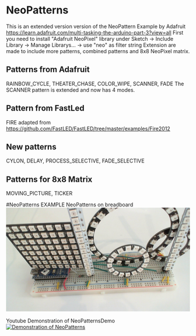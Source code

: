 # NeoPatterns
This is an extended version version of the NeoPattern Example by Adafruit https://learn.adafruit.com/multi-tasking-the-arduino-part-3?view=all
First you need to install "Adafruit NeoPixel" library under Sketch -> Include Library -> Manage Librarys... -> use "neo" as filter string
Extension are made to include more patterns, combined patterns and 8x8 NeoPixel matrix.

## Patterns from Adafruit
RAINBOW_CYCLE, THEATER_CHASE, COLOR_WIPE, SCANNER, FADE
The SCANNER pattern is extended and now has 4 modes.
## Pattern from FastLed
FIRE adapted from https://github.com/FastLED/FastLED/tree/master/examples/Fire2012
## New patterns
 CYLON, DELAY, PROCESS_SELECTIVE, FADE_SELECTIVE
## Patterns for 8x8 Matrix
MOVING_PICTURE, TICKER

#NeoPatterns EXAMPLE
NeoPatterns on breadboard
![NeoPatterns on breadboard](https://github.com/ArminJo/NeoPatterns/blob/master/media/Breadboard_close.jpg)

Youtube Demonstration of NeoPatternsDemo
[![Demonstration of NeoPatterns](https://i.ytimg.com/vi/CsB7FkywCRQ/hqdefault.jpg)](https://www.youtube.com/watch?v=CsB7FkywCRQ)
